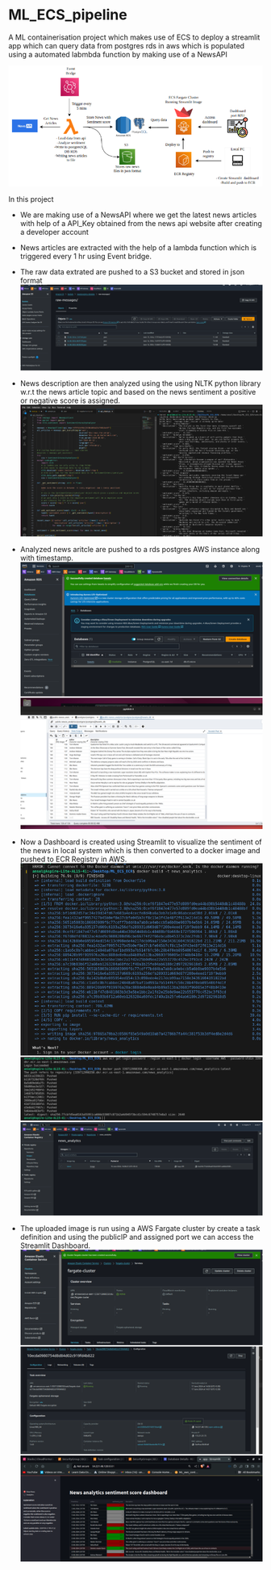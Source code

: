# ML_ECS_pipeline
A ML containerisation project which makes use of ECS to deploy a streamlit app which can query data from postgres rds in aws which is populated using a automated labmbda function by making use of a NewsAPI

![Architecture](https://github.com/ansel9618/ML_ECS_pipeline/blob/main/images/Architecture.png)

In this project

* We are making use of a NewsAPI where we get the latest news articles with help of a API_Key obtained from the news api website
  after creating a developer account

* News articles are extracted with the help of a lambda function which is triggered every 1 hr using Event bridge.

* The raw data extrated are pushed to a S3 bucket and stored in json format
  ![](https://github.com/ansel9618/ML_ECS_pipeline/blob/main/images/10.0_.png)

* News description are then analyzed using the using NLTK python library w.r.t the news article topic and based on the news sentiment a positive or negative score is assigned.
  ![](https://github.com/ansel9618/ML_ECS_pipeline/blob/main/images/3.0_.png)

* Analyzed  news aritcle are pushed to a rds postgres AWS instance along with timestamp.
  ![](https://github.com/ansel9618/ML_ECS_pipeline/blob/main/images/1.0_.png)
  ![](https://github.com/ansel9618/ML_ECS_pipeline/blob/main/images/9.0_.png)
  
* Now a Dashboard is created using Streamlit to visualize the sentiment of the news in local system which is then converted to a docker image and pushed to ECR Registry in AWS.
  ![](https://github.com/ansel9618/ML_ECS_pipeline/blob/main/images/4.0_.png)
  ![](https://github.com/ansel9618/ML_ECS_pipeline/blob/main/images/5.0_.png)
  ![](https://github.com/ansel9618/ML_ECS_pipeline/blob/main/images/11.0_.png)

* The uploaded image is run using a AWS Fargate cluster by create a task definition and using the publicIP and assigned port
  we can access the Streamlit Dashboard.
  ![](https://github.com/ansel9618/ML_ECS_pipeline/blob/main/images/6.0_.png)
  ![](https://github.com/ansel9618/ML_ECS_pipeline/blob/main/images/7.0_.png)
  ![](https://github.com/ansel9618/ML_ECS_pipeline/blob/main/images/8.0_.png)
